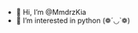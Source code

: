 - 👋 Hi, I’m @MmdrzKia
- 👀 I’m interested in python (❁´◡`❁)
<!---
MmdrzKia/MmdrzKia is a ✨ special ✨ repository because its `README.md` (this file) appears on your GitHub profile.
You can click the Preview link to take a look at your changes.
--->
